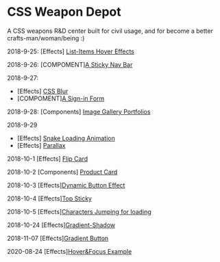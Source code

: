 # CSS Weapon Depot
A CSS weapons R&D center built for civil usage, and for become a better crafts-man/woman/being :)

2018-9-25: [Effects] [List-Items Hover Effects](/Effects/List_Items_Hover/)

2018-9-26: [COMPOMENT][A Sticky Nav Bar](/Components/StickNavBar/)

2018-9-27:  
- [Effects] [CSS Blur](/Effects/CSS-Blur/)
- [COMPOMENT][A Sign-in Form](/Components/SigninForm/)         

2018-9-28: [Components] [Image Gallery Portfolios](/Components/Portfolios/)

2018-9-29 
- [Effects] [Snake Loading Animation](/Effects/Snake_Loading/)
- [Effects] [Parallax](/Effects/Parallax/)



2018-10-1 [Effects] [Flip Card](/Effects/Flip_Card/)

2018-10-2 [Components] [Product Card](/Components/ProductCard/)

2018-10-3 [Effects][Dynamic Button Effect](/Effects/Dynamic_Button_Effect/)

2018-10-4 [Effects][Top Sticky](/Effects/Top-Sticky-Effect/)

2018-10-5 [Effects][Characters Jumping for loading](/Effects/Jumping-Effects/)

2018-10-24 [Effects][Gradient-Shadow](/Effects/Gradient-Shadow/)

2018-11-07 [Effects][Gradient Button](/Effects/Gradient%20Button/)

2020-08-24 [Effects][Hover&Focus Example](/Effects/hover-focus-examples)
